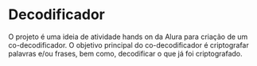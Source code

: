 # Decodificador
O projeto é uma ideia de atividade hands on da Alura para criação de um co-decodificador. O objetivo principal do co-decodificador é criptografar palavras e/ou frases, bem como, decodificar o que já foi criptografado.
